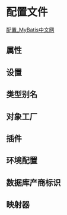 # 配置文件
[配置_MyBatis中文网](https://mybatis.net.cn/configuration.html)
## 属性
## 设置
## 类型别名
## 对象工厂
## 插件
## 环境配置
## 数据库产商标识
## 映射器